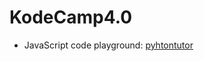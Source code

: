 # KodeCamp4.0

- JavaScript code playground: [pyhtontutor](https://pythontutor.com/visualize.html#mode=edit)
